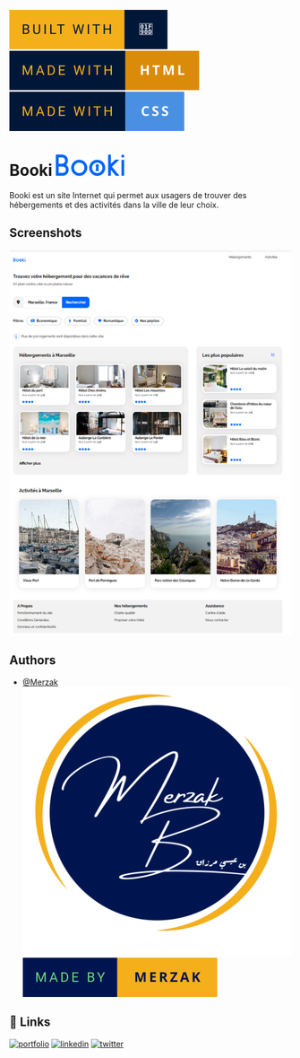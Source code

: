 ![forthebadge](readme/built-with-🤍.svg)![forthebadge](readme/made-with-html.svg) ![forthebadge](readme/made-with-css.svg)


# Booki ![Logo](images/logo/Booki.svg)

Booki est un site Internet qui permet aux usagers de trouver des hébergements et des activités dans la ville de leur choix.

## Screenshots

![App Screenshot](readme/booki.png)


## Authors

- [@Merzak](https://github.com/Merzakb)
![Logo](readme/logo.svg)
![Logo](readme/made-by-merzak.svg)


## 🔗 Links
[![portfolio](https://img.shields.io/badge/my_portfolio-000?style=for-the-badge&logo=ko-fi&logoColor=white)](https://merzak-portfolio.vercel.app/)
[![linkedin](https://img.shields.io/badge/linkedin-0A66C2?style=for-the-badge&logo=linkedin&logoColor=white)](https://www.linkedin.com/in/merzak-b-0300b9289/)
[![twitter](https://img.shields.io/badge/twitter-1DA1F2?style=for-the-badge&logo=twitter&logoColor=white)](https://twitter.com/__merzak)

